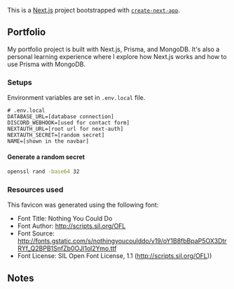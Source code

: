 This is a [Next.js](https://nextjs.org/) project bootstrapped
with [`create-next-app`](https://github.com/vercel/next.js/tree/canary/packages/create-next-app).

## Portfolio

My portfolio project is built with Next.js, Prisma, and MongoDB.
It's also a personal learning experience where I explore how Next.js works and how to use Prisma with MongoDB.

### Setups

Environment variables are set in `.env.local` file.

```code
# .env.local
DATABASE_URL=[database connection]
DISCORD_WEBHOOK=[used for contact form]
NEXTAUTH_URL=[root url for next-auth]
NEXTAUTH_SECRET=[random secret]
NAME=[shown in the navbar]
```

#### Generate a random secret

```bash
openssl rand -base64 32
```

### Resources used
  
This favicon was generated using the following font:

- Font Title: Nothing You Could Do
- Font Author: http://scripts.sil.org/OFL
- Font Source: http://fonts.gstatic.com/s/nothingyoucoulddo/v19/oY1B8fbBpaP5OX3DtrRYf_Q2BPB1SnfZb0OJl1ol2Ymo.ttf
- Font License: SIL Open Font License, 1.1 (http://scripts.sil.org/OFL))


## Notes


